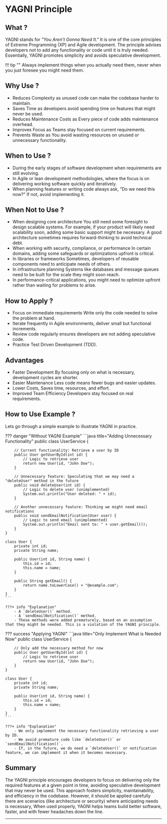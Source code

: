 [//]: # (TODO:: Need to add examples in other Language )

# **YAGNI Principle**

## **What ?**
YAGNI stands for *"You Aren’t Gonna Need It."* It is one of the core principles of Extreme Programming (XP) and Agile development. The principle advises developers not to add any functionality or code until it is truly needed. Essentially, YAGNI promotes simplicity and avoids speculative development.

!!! tip ""
    Always implement things when you actually need them, never when you just foresee you might need them.


## **Why Use ?**
- Reduces Complexity as unused code can make the codebase harder to maintain.
- Saves Time as developers avoid spending time on features that might never be used.
- Reduces Maintenance Costs as Every piece of code adds maintenance overhead.
- Improves Focus as Teams stay focused on current requirements.
- Prevents Waste as You avoid wasting resources on unused or unnecessary functionality.


## **When to Use ?**
- During the early stages of software development when requirements are still evolving.
- In Agile or lean development methodologies, where the focus is on delivering working software quickly and iteratively.
- When planning features or writing code always ask, “Do we need this now?” If not, avoid implementing it.


## **When Not to Use ?**
- When designing core architecture You still need some foresight to design scalable systems. For example, if your product will likely need scalability soon, adding some basic support might be necessary. A good architecture sometimes requires forward-thinking to avoid technical debt.
- When working with security, compliance, or performance In certain domains, adding some safeguards or optimizations upfront is critical.
- In libraries or frameworks Sometimes, developers of reusable components need to anticipate needs of others.
- In infrastructure planning Systems like databases and message queues need to be built for the scale they might soon reach.
- In performance-critical applications, you might need to optimize upfront rather than waiting for problems to arise.


## **How to Apply ?**

- Focus on immediate requirements Write only the code needed to solve the problem at hand.
- Iterate frequently in Agile environments, deliver small but functional increments.
- Review code regularly ensures developers are not adding speculative code.
- Practice Test Driven Development (TDD).


## **Advantages**
- Faster Development By focusing only on what is necessary, development cycles are shorter.
- Easier Maintenance Less code means fewer bugs and easier updates.
- Lower Costs, Saves time, resources, and effort.
- Improved Team Efficiency Developers stay focused on real requirements.


## **How to Use Example ?**

Lets go through a simple example to illustrate YAGNI in practice.

??? danger "Without YAGNI Example"
    ```java title="Adding Unnecessary Functionality"
    public class UserService {
        
        // Current functionality: Retrieve a user by ID
        public User getUserById(int id) {
            // Logic to retrieve user
            return new User(id, "John Doe");
        }

        // Unnecessary feature: Speculating that we may need a "deleteUser" method in the future
        public void deleteUser(int id) {
            // Logic to delete user (unimplemented)
            System.out.println("User deleted: " + id);
        }

        // Another unnecessary feature: Thinking we might need email notifications
        public void sendEmailNotification(User user) {
            // Logic to send email (unimplemented)
            System.out.println("Email sent to: " + user.getEmail());
        }
    }

    class User {
        private int id;
        private String name;

        public User(int id, String name) {
            this.id = id;
            this.name = name;
        }

        public String getEmail() {
            return name.toLowerCase() + "@example.com";
        }
    }
    ```

    ???+ info "Explanation"
        - A `deleteUser()` method.
        - A `sendEmailNotification()` method.
        - These methods were added prematurely, based on an assumption that they might be needed. This is a violation of the YAGNI principle. 

??? success "Applying YAGNI" 
    ```java title="Only Implement What is Needed Now"
    public class UserService {

        // Only add the necessary method for now
        public User getUserById(int id) {
            // Logic to retrieve user
            return new User(id, "John Doe");
        }
    }

    class User {
        private int id;
        private String name;

        public User(int id, String name) {
            this.id = id;
            this.name = name;
        }
    }
    ```

    ???+ info "Explanation"
        - We only implement the necessary functionality retrieving a user by ID.
        - We avoid premature code like `deleteUser()` or `sendEmailNotification()`.
        - If, in the future, we do need a `deleteUser()` or notification feature, we can implement it when it becomes necessary.


## **Summary**
The YAGNI principle encourages developers to focus on delivering only the required features at a given point in time, avoiding speculative development that may never be used. This approach fosters simplicity, maintainability, and efficiency in the codebase. However, it should be applied carefully there are scenarios (like architecture or security) where anticipating needs is necessary, When used properly, YAGNI helps teams build better software, faster, and with fewer headaches down the line.

---